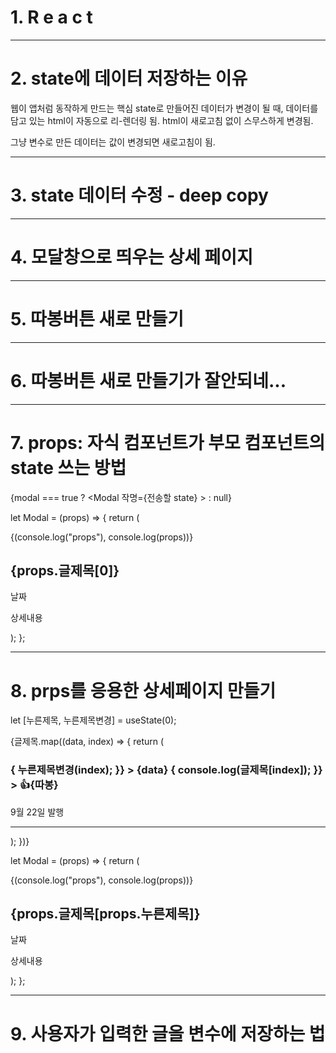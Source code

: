# 1. R e a c t

---

# 2. state에 데이터 저장하는 이유

웹이 앱처럼 동작하게 만드는 핵심
state로 만들어진 데이터가 변경이 될 때,
데이터를 담고 있는 html이 자동으로 리-렌더링 됨.
html이 새로고침 없이 스무스하게 변경됨.

그냥 변수로 만든 데이터는 값이 변경되면 새로고침이 됨.

---

# 3. state 데이터 수정 - deep copy

---

# 4. 모달창으로 띄우는 상세 페이지

---

# 5. 따봉버튼 새로 만들기

---

# 6. 따봉버튼 새로 만들기가 잘안되네...

---

# 7. props: 자식 컴포넌트가 부모 컴포넌트의 state 쓰는 방법

{modal === true ? <Modal 작명={전송할 state} ></Modal> : null}

let Modal = (props) => {
return (

<div className="modal">
{(console.log("props"), console.log(props))}
<h2>{props.글제목[0]}</h2>
<p>날짜</p>
<p>상세내용</p>
</div>
);
};

---

# 8. prps를 응용한 상세페이지 만들기

let [누른제목, 누른제목변경] = useState(0);

{글제목.map((data, index) => {
return (

<div className="list">
<h3
onClick={() => {
누른제목변경(index);
}} >
{data}
<span
onClick={() => {
console.log(글제목[index]);
}} >
👍{따봉}
</span>
</h3>
<p>9월 22일 발행</p>
<hr />
</div>
);
})}

let Modal = (props) => {
return (

<div className="modal">
{(console.log("props"), console.log(props))}
<h2>{props.글제목[props.누른제목]}</h2>
<p>날짜</p>
<p>상세내용</p>
</div>
);
};

---

# 9. 사용자가 입력한 글을 변수에 저장하는 법
